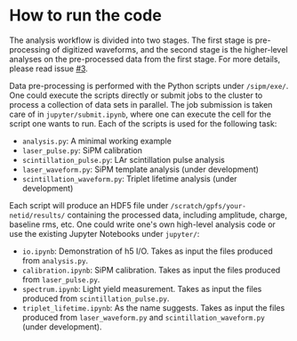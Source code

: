 # How to run the code

The analysis workflow is divided into two stages. The first stage is pre-processing of digitized waveforms, and the second stage is the higher-level analyses on the pre-processed data from the first stage. For more details, please read issue [#3](https://github.com/darkside-princeton/sipm-analysis/issues/3).

Data pre-processing is performed with the Python scripts under ``/sipm/exe/``. One could execute the scripts directly or submit jobs to the cluster to process a collection of data sets in parallel. The job submission is taken care of in ``jupyter/submit.ipynb``, where one can execute the cell for the script one wants to run. Each of the scripts is used for the following task:
- ``analysis.py``: A minimal working example
- ``laser_pulse.py``: SiPM calibration
- ``scintillation_pulse.py``: LAr scintillation pulse analysis
- ``laser_waveform.py``: SiPM template analysis (under development)
- ``scintillation_waveform.py``: Triplet lifetime analysis (under development)

Each script will produce an HDF5 file under ``/scratch/gpfs/your-netid/results/`` containing the processed data, including amplitude, charge, baseline rms, etc. One could write one's own high-level analysis code or use the existing Jupyter Notebooks under ``jupyter/``:
- ``io.ipynb``: Demonstration of h5 I/O. Takes as input the files produced from ``analysis.py``.
- ``calibration.ipynb``: SiPM calibration. Takes as input the files produced from ``laser_pulse.py``.
- ``spectrum.ipynb``: Light yield measurement. Takes as input the files produced from ``scintillation_pulse.py``.
- ``triplet_lifetime.ipynb``: As the name suggests. Takes as input the files produced from ``laser_waveform.py`` and ``scintillation_waveform.py`` (under development).
